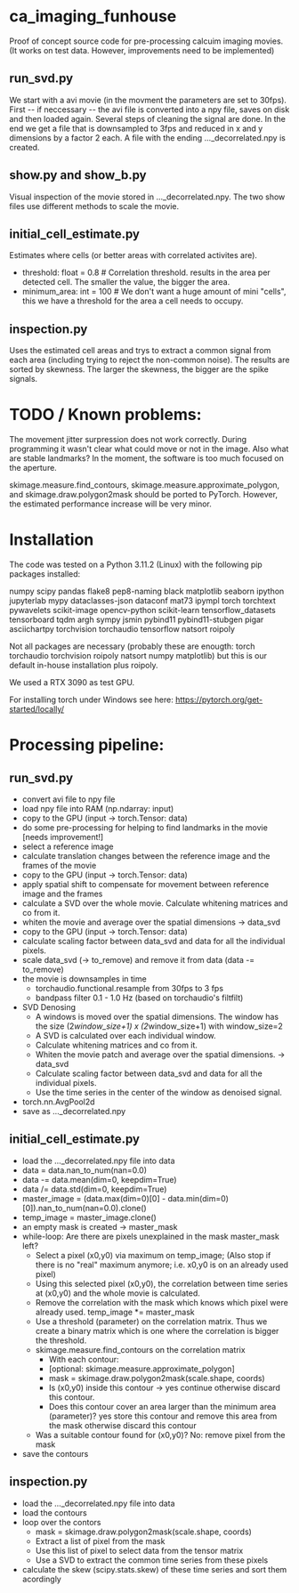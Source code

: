 # ca_imaging_funhouse

Proof of concept source code for pre-processing calcuim imaging movies. (It works on test data. However, improvements need to be implemented)

## run_svd.py

We start with a avi movie (in the movment the parameters are set to 30fps). First -- if neccessary -- the avi file is converted into a npy file, saves on disk and then loaded again. Several steps of cleaning the signal are done. In the end we get a file that is downsampled to 3fps and reduced in x and y dimensions by a factor 2 each. A file with the ending ..._decorrelated.npy is created.

## show.py and show_b.py

Visual inspection of the movie stored in ..._decorrelated.npy. The two show files use different methods to scale the movie.

## initial_cell_estimate.py

Estimates where cells (or better areas with correlated activites are). 

- threshold: float = 0.8 # Correlation threshold. results in the area per detected cell. The smaller the value, the bigger the area.
- minimum_area: int = 100 # We don't want a huge amount of mini "cells", this we have a threshold for the area a cell needs to occupy. 

## inspection.py

Uses the estimated cell areas and trys to extract a common signal from each area (including trying to reject the non-common noise). The results are sorted by skewness. The larger the skewness, the bigger are the spike signals. 


# TODO / Known problems:

The movement jitter surpression does not work correctly. During programming it wasn't clear what could move or not in the image. Also what are stable landmarks? In the moment, the software is too much focused on the aperture. 

skimage.measure.find_contours, skimage.measure.approximate_polygon, and skimage.draw.polygon2mask should be ported to PyTorch. However, the estimated performance increase will be very minor. 

# Installation 

The code was tested on a Python 3.11.2 (Linux) with the following pip packages installed:

numpy scipy pandas flake8 pep8-naming black matplotlib seaborn ipython jupyterlab mypy dataclasses-json dataconf mat73 ipympl torch torchtext pywavelets scikit-image opencv-python scikit-learn tensorflow_datasets tensorboard tqdm argh sympy jsmin pybind11 pybind11-stubgen pigar asciichartpy torchvision torchaudio tensorflow natsort roipoly

Not all packages are necessary (probably these are enougth: torch torchaudio torchvision roipoly natsort numpy matplotlib) but this is our default in-house installation plus roipoly.

We used a RTX 3090 as test GPU.

For installing torch under Windows see here: https://pytorch.org/get-started/locally/

# Processing pipeline:

## run_svd.py
- convert avi file to npy file
- load npy file into RAM (np.ndarray: input)
- copy to the GPU (input -> torch.Tensor: data)
- do some pre-processing for helping to find landmarks in the movie [needs improvement!]
- select a reference image
- calculate translation changes between the reference image and the frames of the movie
- copy to the GPU (input -> torch.Tensor: data)
- apply spatial shift to compensate for movement between reference image and the frames
- calculate a SVD over the whole movie. Calculate whitening matrices and co from it.
- whiten the movie and average over the spatial dimensions -> data_svd
- copy to the GPU (input -> torch.Tensor: data)
- calculate scaling factor between data_svd and data for all the individual pixels.
- scale data_svd (-> to_remove) and remove it from data (data -= to_remove)
- the movie is downsamples in time
  - torchaudio.functional.resample from 30fps to 3 fps
  - bandpass filter 0.1 - 1.0 Hz (based on torchaudio's filtfilt)
- SVD Denosing
  - A windows is moved over the spatial dimensions. The window has the size (2*window_size+1) x (2*window_size+1) with window_size=2
  - A SVD is calculated over each individual window.
  - Calculate whitening matrices and co from it.
  - Whiten the movie patch and average over the spatial dimensions. -> data_svd
  - Calculate scaling factor between data_svd and data for all the individual pixels.
  - Use the time series in the center of the window as denoised signal.
- torch.nn.AvgPool2d
- save as ..._decorrelated.npy

## initial_cell_estimate.py
- load the ..._decorrelated.npy file into data
- data = data.nan_to_num(nan=0.0) 
- data -= data.mean(dim=0, keepdim=True)
- data /= data.std(dim=0, keepdim=True)
- master_image = (data.max(dim=0)[0] - data.min(dim=0)[0]).nan_to_num(nan=0.0).clone()
- temp_image = master_image.clone()
- an empty mask is created -> master_mask
- while-loop: Are there are pixels unexplained in the mask master_mask left? 
  - Select a pixel (x0,y0) via maximum on temp_image; (Also stop if there is no "real" maximum anymore; i.e. x0,y0 is on an already used pixel)   
  - Using this selected pixel (x0,y0), the correlation between time series at (x0,y0) and the whole movie is calculated.
  - Remove the correlation with the mask which knows which pixel were already used. temp_image *= master_mask
  - Use a threshold (parameter) on the correlation matrix. Thus we create a binary matrix which is one where the correlation is bigger the threshold.
  - skimage.measure.find_contours on the correlation matrix
    - With each contour:
    - [optional: skimage.measure.approximate_polygon]
    - mask = skimage.draw.polygon2mask(scale.shape, coords)
    - Is (x0,y0) inside this contour -> yes continue otherwise discard this contour.
    - Does this contour cover an area larger than the minimum area (parameter)? yes store this contour and remove this area from the mask otherwise discard this contour
  - Was a suitable contour found for (x0,y0)? No: remove pixel from the mask
- save the contours

## inspection.py
- load the ..._decorrelated.npy file into data
- load the contours
- loop over the contors
  - mask = skimage.draw.polygon2mask(scale.shape, coords)
  - Extract a list of pixel from the mask
  - Use this list of pixel to select data from the tensor matrix
  - Use a SVD to extract the common time series from these pixels
- calculate the skew (scipy.stats.skew) of these time series and sort them acordingly
 
 
